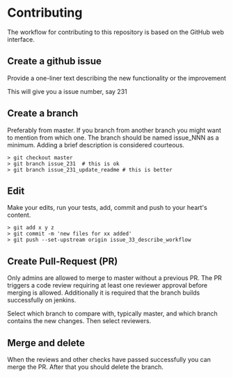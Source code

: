 # Contributing

The workflow for contributing to this repository is based on the GitHub
web interface.

## Create a github issue
Provide a one-liner text describing the new functionality or the improvement

This will give you a issue number, say 231

## Create a branch
Preferably from master. If you branch from another branch you might
want to mention from which one. The branch should be named issue_NNN
as a minimum. Adding a brief description is considered courteous.

    > git checkout master
    > git branch issue_231  # this is ok
    > git branch issue_231_update_readme # this is better

## Edit
Make your edits, run your tests, add, commit and push to your heart's content.

    > git add x y z
    > git commit -m 'new files for xx added'
    > git push --set-upstream origin issue_33_describe_workflow

## Create Pull-Request (PR)
Only admins are allowed to merge to master without a previous PR. The PR triggers a
code review requiring at least one reviewer approval before merging is allowed.
Additionally it is required that the branch builds successfully on jenkins.

Select which branch to compare with, typically master, and which branch contains the new changes.
Then select reviewers.

## Merge and delete
When the reviews and other checks have passed successfully you can merge the PR. After
that you should delete the branch.
